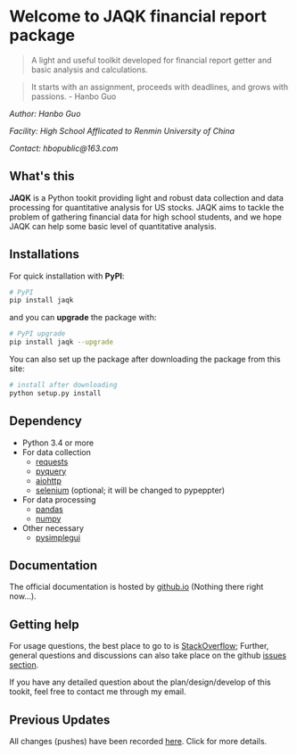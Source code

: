 # Welcome to JAQK financial report package
> A light and useful toolkit developed for financial report getter and basic analysis and calculations.

> It starts with an assignment, proceeds with deadlines, and grows with passions. - Hanbo Guo

_Author: Hanbo Guo_

_Facility: High School Afflicated to Renmin University of China_

_Contact: hbopublic@163.com_


## What's this

**JAQK** is a Python tookit providing light and robust data collection and data processing for quantitative analysis for US stocks. JAQK aims to tackle the problem of gathering financial data for high school students, and we hope JAQK can help some basic level of quantitative analysis. 

## Installations
For quick installation with **PyPI**:
```sh
# PyPI 
pip install jaqk
```
and you can **upgrade** the package with:
```sh
# PyPI upgrade
pip install jaqk --upgrade
```
You can also set up the package after downloading the package from this site:
```sh
# install after downloading
python setup.py install
```

## Dependency
- Python 3.4 or more
- For data collection
  - [requests](https://2.python-requests.org//en/master/)
  - [pyquery](https://pyquery.readthedocs.io/en/latest/)
  - [aiohttp](https://aiohttp.readthedocs.io/en/stable/)
  - [selenium](https://selenium-python.readthedocs.io) (optional; it will be changed to pypeppter)
- For data processing
  - [pandas](http://pandas.pydata.org/ "pandas")
  - [numpy](http://www.numpy.org)
- Other necessary
  - [pysimplegui](https://pysimplegui.readthedocs.io/en/latest/)
  
## Documentation
The official documentation is hosted by [github.io]() (Nothing there right now...).
  
## Getting help
For usage questions, the best place to go to is [StackOverflow](https://stackoverflow.com/questions/tagged/JAQK);
Further, general questions and discussions can also take place on the github [issues section](https://github.com/Haannbboo/JAQK/issues).

If you have any detailed question about the plan/design/develop of this tookit, feel free to contact me through my email.

## Previous Updates

All changes (pushes) have been recorded [here](https://github.com/Haannbboo/JAQK/blob/master/HISVERSION.md). Click for more details.
  
